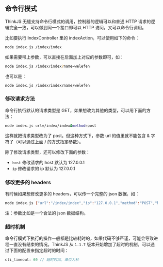## 命令行模式

ThinkJS 无缝支持命令行模式的调用，控制器的逻辑可以和普通 HTTP 请求的逻辑完全一致，可以做到同一个接口即可以 HTTP 访问，又可以命令行调用。

比如要执行 IndexController 里的 indexAction，可以使用如下的命令：

```sh
node index.js /index/index
```

如果需要带上参数，可以直接在后面加上对应的参数即可，如：

```sh
node index.js /index/index?name=welefen
```

也可以是：

```sh
node index.js /index/index/name/welefen
```

### 修改请求方法

命令行执行默认的请求类型是 GET，如果想改为其他的类型，可以用下面的方法：

```sh
node index.js url=/index/index&method=post
```

这样就把请求类型改为了 post。但这种方式下，参数 url 的值里就不能包含 & 字符了（可以通过上面 / 的方式指定参数）。

除了修改请求类型，还可以修改下面的参数：

* `host` 修改请求的 host 默认为 127.0.0.1
* `ip` 修改请求的 ip 默认为 127.0.0.1

### 修改更多的 headers

有时候如果想修改更多的 headers，可以传一个完整的 json 数据，如：

```sh
node index.js {"url":"/index/index","ip":"127.0.0.1","method":"POST","headers":{"xxx":"yyyy"}}
```

注：参数比如是一个合法的 json 数据结构。


### 超时机制

命令行模式下执行的操作一般都是比较耗时的，如果代码不够严谨，可能会导致进程一直没有结束的情况。ThinkJS 从 `1.1.7` 版本开始增加了超时的机制。可以通过下面的配置来指定超时的时间：

```js
cli_timeout: 60 // 超时时间，单位为秒
```
